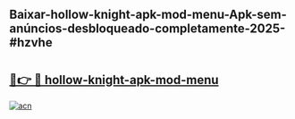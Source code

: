 ## Baixar-hollow-knight-apk-mod-menu-Apk-sem-anúncios-desbloqueado-completamente-2025-#hzvhe

# <h2><a href="https://ainizakaria.my?title=hollow-knight-apk-mod-menu&ref=20M">🔗👉 🔴 hollow-knight-apk-mod-menu</a></h2>

[![acn](https://github.com/user-attachments/assets/0f9c940e-d8b0-45ae-aac7-cd30a18b3e1c)](https://ainizakaria.my?title=hollow-knight-apk-mod-menu&ref=20M)

